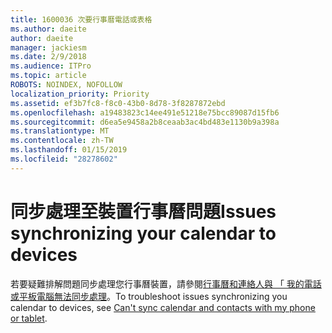 ```yaml
---
title: 1600036 次要行事曆電話或表格
ms.author: daeite
author: daeite
manager: jackiesm
ms.date: 2/9/2018
ms.audience: ITPro
ms.topic: article
ROBOTS: NOINDEX, NOFOLLOW
localization_priority: Priority
ms.assetid: ef3b7fc8-f8c0-43b0-8d78-3f8287872ebd
ms.openlocfilehash: a19483823c14ee491e51218e75bcc89087d15fb6
ms.sourcegitcommit: d6ea5e9458a2b8ceaab3ac4bd483e1130b9a398a
ms.translationtype: MT
ms.contentlocale: zh-TW
ms.lasthandoff: 01/15/2019
ms.locfileid: "28278602"
---
```

# <a name="issues-synchronizing-your-calendar-to-devices"></a><span data-ttu-id="b48d2-102">同步處理至裝置行事曆問題</span><span class="sxs-lookup"><span data-stu-id="b48d2-102">Issues synchronizing your calendar to devices</span></span>

<span data-ttu-id="b48d2-103">若要疑難排解問題同步處理您行事曆裝置，請參閱[行事曆和連絡人與 「 我的電話或平板電腦無法同步處理](https://support.office.com/article/8479d764-b9f5-4fff-ba88-edd7c265df9f.aspx)。</span><span class="sxs-lookup"><span data-stu-id="b48d2-103">To troubleshoot issues synchronizing you calendar to devices, see [Can't sync calendar and contacts with my phone or tablet](https://support.office.com/article/8479d764-b9f5-4fff-ba88-edd7c265df9f.aspx).</span></span>
  

